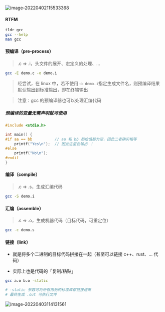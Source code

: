 ![image-20220402115533368](https://aliyun-oss-lpj.oss-cn-qingdao.aliyuncs.com/images/by-picgo/image-20220402115533368.png)

#### RTFM

```bash
tldr gcc
gcc --help
man gcc
```

#### 预编译（pre-process）

> .c => .i，头文件的展开、宏定义的处理、...

```bash
gcc -E demo.c -o demo.i
```

> 经尝试，在 linux 中，若不使用`-o demo.i`指定生成文件名，则预编译结果默认输出到标准输出，即在终端输出

> 注意：gcc 的预编译器也可以处理汇编代码

##### 预编译的变量无需声明就可使用

```c
#include <stdio.h>

int main() {
#if aa == bb          // aa 和 bb 初始值都为空，因此二者确实相等
	printf("Yes\n");  // 因此这里会输出 ！
#else
	printf("No\n");
#endif
}
```

#### 编译（compile）

> .c => .s，生成汇编代码

```bash
gcc -S demo.i
```

#### 汇编（assemble）

> .s => .o，生成机器代码（目标代码，可重定位）

```bash
gcc -c demo.s
```

#### 链接（link）

- 就是将多个二进制的目标代码拼接在一起（甚至可以链接 c++、rust、... 代码）

- 实际上也是代码的「复制/粘贴」

```bash
gcc a.o b.o -static

# -static 参数可将所有用到的标准库都链接进来
# 最终生成 .out 可执行文件
```

![image-20220403114131561](https://aliyun-oss-lpj.oss-cn-qingdao.aliyuncs.com/images/by-picgo/image-20220403114131561.png)
